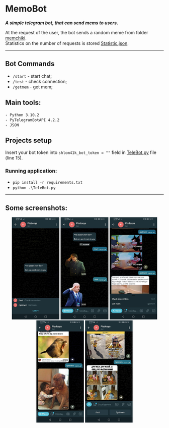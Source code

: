 # MemoBot
***A simple telegram bot, that can send mems to users.***

At the request of the user, the bot sends a random meme from folder [memchiki](https://github.com/shlom41k/MemoBot/tree/main/src/files).<br>
Statistics on the number of requests is stored [Statistic.json](https://github.com/shlom41k/MemoBot/tree/main/src/files).
<hr>

## Bot Commands
- ```/start``` - start chat;
- ```/test``` - check connection;
- ```/getmem``` - get mem;

## Main tools:
```
- Python 3.10.2
- PyTelegramBotAPI 4.2.2
- JSON
```

## Projects setup
Insert your bot token into ```shlom41k_bot_token = ""``` field in [TeleBot.py](https://github.com/shlom41k/MemoBot/tree/main/src/files) file (line 15).

### Running application:
- ```pip install -r requirements.txt```
- ```python .\TeleBot.py ```
<hr>

## Some screenshots:
<p align="center">
  <img src="https://github.com/shlom41k/MemoBot/blob/main/src/img/start.jpg" width="30%">
  <img src="https://github.com/shlom41k/MemoBot/blob/main/src/img/test.jpg" width="30%">
  <img src="https://github.com/shlom41k/MemoBot/blob/main/src/img/getmem_1.jpg" width="30%">
  <img src="https://github.com/shlom41k/MemoBot/blob/main/src/img/getmem_2.jpg" width="30%">
  <img src="https://github.com/shlom41k/MemoBot/blob/main/src/img/getmem_3.jpg" width="30%">
</p>
